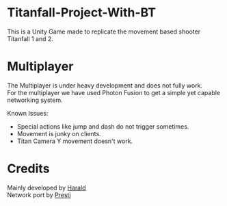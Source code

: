 # Titanfall-Project-With-BT
This is a Unity Game made to replicate the movement based shooter Titanfall 1 and 2.

# Multiplayer
The Multiplayer is under heavy development and does not fully work.<br>
For the multiplayer we have used Photon Fusion to get a simple yet capable networking system.

Known Issues:
- Special actions like jump and dash do not trigger sometimes.
- Movement is junky on clients.
- Titan Camera Y movement doesn't work.

# Credits
Mainly developed by [Harald](https://www.youtube.com/@harald1)<br>
Network port by [Presti](https://presti.me)
